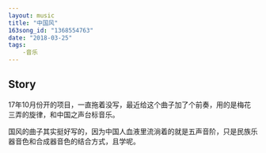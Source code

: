 ```yaml
---
layout: music
title: "中国风"
163song_id: "1368554763"
date: "2018-03-25"
tags: 
    -音乐
---
```


## Story

17年10月份开的项目，一直拖着没写，最近给这个曲子加了个前奏，用的是梅花三弄的旋律，和中国之声台标音乐。

国风的曲子其实挺好写的，因为中国人血液里流淌着的就是五声音阶，只是民族乐器音色和合成器音色的结合方式，且学呢。
